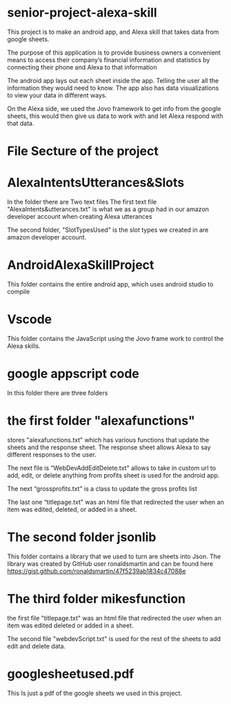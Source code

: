 # senior-project-alexa-skill
This project is to make an android app, and Alexa skill that takes data from google sheets.

The purpose of this application is to provide business owners a convenient means to access their company’s financial information and statistics by connecting their phone and Alexa to that information

The android app lays out each sheet inside the app. Telling the user all the information they would need to know. The app also has data visualizations to view your data in different ways.

On the Alexa side, we used the Jovo framework to get info from the google sheets, this would then give us data to work with and let Alexa respond with that data.

# File Secture of the project 

# AlexaIntentsUtterances&Slots
In the folder there are Two text files 
The first text file "AlexaIntents&utterances.txt" is what we as a group had in our amazon developer account when creating Alexa utterances

The second folder, "SlotTypesUsed" is the slot types we created in are amazon developer account.

# AndroidAlexaSkillProject 
This folder contains the entire android app, which uses android studio to compile

# Vscode
This folder contains the JavaScript using the Jovo frame work to control the Alexa skills.

# google appscript code

In this folder there are three folders 
# the first folder "alexafunctions"  
stores "alexafunctions.txt" which has various functions that update the sheets and the response sheet. The response sheet allows Alexa to say different responses to the user.

The next file is “WebDevAddEditDelete.txt" allows to take in custom url to add, edit, or delete anything from profits sheet is used for the android app.

The next “grossprofits.txt" is a class to update the gross profits list

The last one “titlepage.txt" was an html file that redirected the user when an item was edited, deleted, or added in a sheet.

# The second folder jsonlib
This folder contains a library that we used to turn are sheets into Json. 
The library was created by GitHub user ronaldsmartin and can be found here https://gist.github.com/ronaldsmartin/47f5239ab1834c47088e

# The third folder mikesfunction
the first file "titlepage.txt" was an html file that redirected the user when an item was edited deleted or added in a sheet.

The second file "webdevScript.txt" is used for the rest of the sheets to add edit and delete data.

# googlesheetused.pdf
This Is just a pdf of the google sheets we used in this project.
